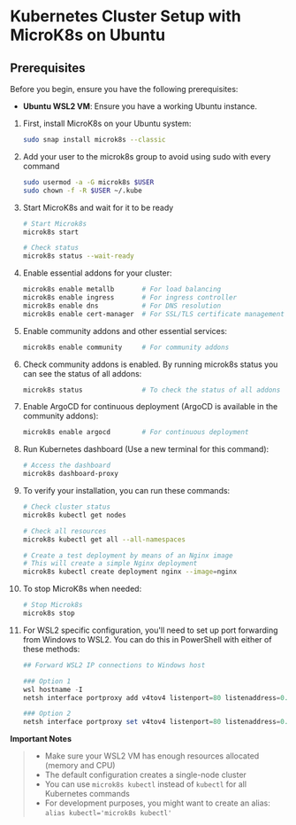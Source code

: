 # Kubernetes Cluster Setup with MicroK8s on Ubuntu

## Prerequisites

Before you begin, ensure you have the following prerequisites:

- **Ubuntu WSL2 VM**: Ensure you have a working Ubuntu instance.

1. First, install MicroK8s on your Ubuntu system:

   ```bash
   sudo snap install microk8s --classic
   ```

2. Add your user to the microk8s group to avoid using sudo with every command

   ```bash
   sudo usermod -a -G microk8s $USER
   sudo chown -f -R $USER ~/.kube
   ```

3. Start MicroK8s and wait for it to be ready

   ```bash
   # Start Microk8s
   microk8s start

   # Check status
   microk8s status --wait-ready
   ```

4. Enable essential addons for your cluster:

   ```bash
   microk8s enable metallb       # For load balancing
   microk8s enable ingress       # For ingress controller
   microk8s enable dns           # For DNS resolution
   microk8s enable cert-manager  # For SSL/TLS certificate management
   ```

5. Enable community addons and other essential services:

   ```bash
   microk8s enable community     # For community addons
   ```

6. Check community addons is enabled. By running microk8s status you can see the status of all addons:

   ```bash
   microk8s status               # To check the status of all addons
   ```

7. Enable ArgoCD for continuous deployment (ArgoCD is available in the community addons):

   ```bash
   microk8s enable argocd        # For continuous deployment
   ```

8. Run Kubernetes dashboard (Use a new terminal for this command):

   ```bash
   # Access the dashboard
   microk8s dashboard-proxy
   ```

9. To verify your installation, you can run these commands:

   ```bash
   # Check cluster status
   microk8s kubectl get nodes

   # Check all resources
   microk8s kubectl get all --all-namespaces

   # Create a test deployment by means of an Nginx image
   # This will create a simple Nginx deployment
   microk8s kubectl create deployment nginx --image=nginx
   ```

10. To stop MicroK8s when needed:

    ```bash
    # Stop Microk8s
    microk8s stop
    ```

11. For WSL2 specific configuration, you'll need to set up port forwarding from Windows to WSL2. You can do this in PowerShell with either of these methods:

    ```PowerShell
    ## Forward WSL2 IP connections to Windows host

    ### Option 1
    wsl hostname -I
    netsh interface portproxy add v4tov4 listenport=80 listenaddress=0.0.0.0 connectport=80 connectaddress=<WSL2_IP>

    ### Option 2
    netsh interface portproxy set v4tov4 listenport=80 listenaddress=0.0.0.0 connectport=80 connectaddress=$(wsl hostname -I)
    ```

**Important Notes**

> - Make sure your WSL2 VM has enough resources allocated (memory and CPU)
> - The default configuration creates a single-node cluster
> - You can use `microk8s kubectl` instead of `kubectl` for all Kubernetes commands
> - For development purposes, you might want to create an alias: `alias kubectl='microk8s kubectl'`
